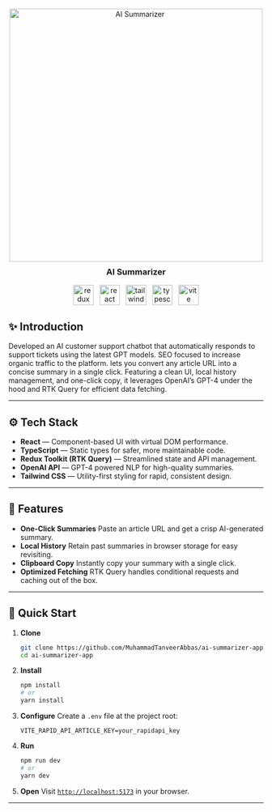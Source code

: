 <div align="center" style="margin-top: 20px;">
  <a  target="_blank" rel="noopener">
    <img
      src="https://i.postimg.cc/MZMxpGdj/AI-Summarizer.png"
      alt="AI Summarizer"
      style="width: 500px; height: auto; display: block; margin: 0 auto;"
    />
  </a>
  <h3 style="margin-top: 10px;">AI Summarizer</h3>

  <!-- Centered Tech Icons -->
  <div style="display: flex; justify-content: center; flex-wrap: wrap; gap: 12px; margin-top: 10px;">
    <img src="https://img.shields.io/badge/Redux-764ABC?logo=redux&logoColor=white&style=for-the-badge" height="40" alt="redux logo" />
    <img src="https://img.shields.io/badge/React-61DAFB?logo=react&logoColor=black&style=for-the-badge" height="40" alt="react logo" />
    <img src="https://img.shields.io/badge/Tailwind CSS-06B6D4?logo=tailwindcss&logoColor=black&style=for-the-badge" height="40" alt="tailwindcss logo" />
    <img src="https://img.shields.io/badge/TypeScript-3178C6?logo=typescript&logoColor=white&style=for-the-badge" height="40" alt="typescript logo" />
    <img src="https://img.shields.io/badge/Vite-646CFF?logo=vite&logoColor=white&style=for-the-badge" height="40" alt="vite logo" />
  </div>
</div>

## ✨ Introduction

Developed an AI customer support chatbot that automatically responds to support tickets using the latest GPT models. SEO focused to increase organic traffic to the platform. lets you convert any article URL into a concise summary in a single click. Featuring a clean UI, local history management, and one-click copy, it leverages OpenAI’s GPT-4 under the hood and RTK Query for efficient data fetching.

---

## ⚙️ Tech Stack

- **React** — Component-based UI with virtual DOM performance.
- **TypeScript** — Static types for safer, more maintainable code.
- **Redux Toolkit (RTK Query)** — Streamlined state and API management.
- **OpenAI API** — GPT-4 powered NLP for high-quality summaries.
- **Tailwind CSS** — Utility-first styling for rapid, consistent design.

---

## 📝 Features

- **One-Click Summaries**
  Paste an article URL and get a crisp AI-generated summary.
- **Local History**
  Retain past summaries in browser storage for easy revisiting.
- **Clipboard Copy**
  Instantly copy your summary with a single click.
- **Optimized Fetching**
  RTK Query handles conditional requests and caching out of the box.

---

## 🚀 Quick Start

1. **Clone**

   ```bash
   git clone https://github.com/MuhammadTanveerAbbas/ai-summarizer-app.git
   cd ai-summarizer-app
   ```

2. **Install**

   ```bash
   npm install
   # or
   yarn install
   ```

3. **Configure**
   Create a `.env` file at the project root:

   ```env
   VITE_RAPID_API_ARTICLE_KEY=your_rapidapi_key
   ```

4. **Run**

   ```bash
   npm run dev
   # or
   yarn dev
   ```

5. **Open**
   Visit [`http://localhost:5173`](http://localhost:5173) in your browser.

---
